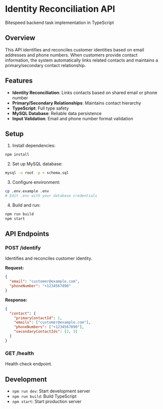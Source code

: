 # Identity Reconciliation API

Bitespeed backend task implementation in TypeScript

## Overview

This API identifies and reconciles customer identities based on email addresses and phone numbers. When customers provide contact information, the system automatically links related contacts and maintains a primary/secondary contact relationship.

## Features

- **Identity Reconciliation**: Links contacts based on shared email or phone number
- **Primary/Secondary Relationships**: Maintains contact hierarchy
- **TypeScript**: Full type safety
- **MySQL Database**: Reliable data persistence
- **Input Validation**: Email and phone number format validation

## Setup

1. Install dependencies:
```bash
npm install
```

2. Set up MySQL database:
```bash
mysql -u root -p < schema.sql
```

3. Configure environment:
```bash
cp .env.example .env
# Edit .env with your database credentials
```

4. Build and run:
```bash
npm run build
npm start
```

## API Endpoints

### POST /identify

Identifies and reconciles customer identity.

**Request:**
```json
{
  "email": "customer@example.com",
  "phoneNumber": "+1234567890"
}
```

**Response:**
```json
{
  "contact": {
    "primaryContactId": 1,
    "emails": ["customer@example.com"],
    "phoneNumbers": ["+1234567890"],
    "secondaryContactIds": [2, 3]
  }
}
```

### GET /health

Health check endpoint.

## Development

- `npm run dev`: Start development server
- `npm run build`: Build TypeScript
- `npm start`: Start production server
